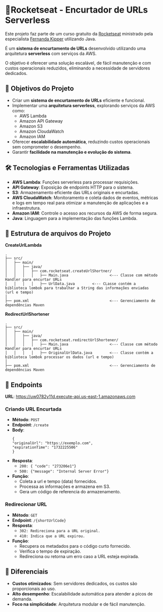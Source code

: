 # 🚀Rocketseat - Encurtador de URLs Serverless

Este projeto faz parte de um curso gratuito da [Rocketseat](https://github.com/Rocketseat) ministrado pela especialista [Fernanda Kipper](https://github.com/Fernanda-Kipper) utilizando Java.

É um **sistema de encurtamento de URLs** desenvolvido utilizando uma arquitetura **serverless** com serviços da AWS. 

O objetivo é oferecer uma solução escalável, de fácil manutenção e com custos operacionais reduzidos, eliminando a necessidade de servidores dedicados.

## 🎯 Objetivos do Projeto

- Criar um **sistema de encurtamento de URLs** eficiente e funcional.
- Implementar uma **arquitetura serverless**, explorando serviços da AWS como:
  - AWS Lambda
  - Amazon API Gateway
  - Amazon S3
  - Amazon CloudaWatch
  - Amazon IAM
- Oferecer **escalabilidade automática**, reduzindo custos operacionais sem comprometer o desempenho.
- Garantir **facilidade na manutenção e evolução do sistema**.

## 🛠️ Tecnologias e Ferramentas Utilizadas

- **AWS Lambda**: Funções serverless para processar requisições.
- **API Gateway**: Exposição de endpoints HTTP para o sistema.
- **S3**: Armazenamento eficiente das URLs originais e encurtadas.
- **AWS CloudaWatch**: Monitoramento e coleta dados de eventos, métricas e logs em tempo real para otimizar a manutenção de aplicações e a infraestrutura.
- **Amazon IAM**: Controle o acesso aos recursos da AWS de forma segura.
- **Java**: Linguagem para a implementação das funções Lambda.

## 📂 Estrutura de arquivos do Projeto

**CreateUrlLambda**
```
. 
├── src/ 
│   ├── main/ 
│   │   ├── java/ 
│   │   │   ├── com.rocketseat.createUrlShortner/ 
│   │   │   │   ├── Main.java                   <--- Classe com método Handler para encurtar URLs
│   │   │   │   ├── UrlData.java        <--- CLasse contém a biblioteca lombok para trabalhar a String das informações enviadas (url e tempo)
│    
├── pom.xml                                     <--- Gerenciamento de dependências Maven

```

**RedirectUrlShortener**
```
. 
├── src/ 
│   ├── main/ 
│   │   ├── java/ 
│   │   │   ├── com.rocketseat.redirectUrlShortener/ 
│   │   │   │   ├── Main.java                   <--- Classe com método Handler para encurtar URLs
│   │   │   │   ├── OriginalUrlData.java        <--- Classe contém a biblioteca lombok processar os dados (url e tempo)
│    
├── pom.xml                                     <--- Gerenciamento de dependências Maven

```

## 🚀 Endpoints

**URL**: https://uw0782y11d.execute-api.us-east-1.amazonaws.com

### Criando URL Encurtada
- **Método**: `POST`
- **Endpoint**: `/create`
- **Body**:  
  ```
  {
  "originalUrl": "https://exemplo.com",
  "expirationTime": "1732225506"
  }
  ```
- **Resposta**:
  - `200: { "code": "273206e1"}`
  - `500: {"message": "Internal Server Error"}`
- **Função**:
  - Coleta a url e tempo (data) fornecidos.
  - Processa as informações e armazena em S3.
  - Gera um código de referencia do armazenamento.
  
### Redirecionar URL
- **Método**: `GET`  
- **Endpoint**: `/{shortUrlCode}`
- **Resposta**:
  - `302: Redireciona para a URL original.`
  - `410: Indica que a URL expirou.`
- **Função**:
  - Recupera os metadados para o código curto fornecido.
  - Verifica o tempo de expiração.
  - Redireciona ou retorna um erro caso a URL esteja expirada.

## 🌟 Diferenciais

- **Custos otimizados**: Sem servidores dedicados, os custos são proporcionais ao uso.
- **Alto desempenho**: Escalabilidade automática para atender a picos de demanda.
- **Foco na simplicidade**: Arquitetura modular e de fácil manutenção.
              
